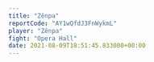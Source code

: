 ```yaml
---
title: "Zênpa"
reportCode: "AY1wQfdJ3FnWykmL"
player: "Zênpa"
fight: "Opera Hall"
date: 2021-08-09T18:51:45.833000+00:00
---
```

